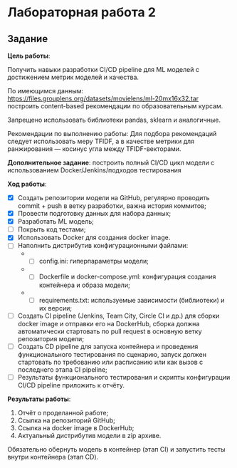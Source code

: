 # Лабораторная работа 2

## Задание

**Цель работы**:

Получить навыки разработки CI/CD pipeline для ML моделей с достижением метрик моделей и качества.

По имеющимся данным: https://files.grouplens.org/datasets/movielens/ml-20mx16x32.tar построить content-based рекомендации по образовательным курсам.

Запрещено использовать библиотеки pandas, sklearn и аналогичные.

Рекомендации по выполнению работы:
Для подбора рекомендаций следует использовать меру TFIDF, а в качестве метрики для ранжирования — косинус угла между TFIDF-векторами.

**Дополнительное задание**: построить полный CI/CD цикл модели с использованием Docker/Jenkins/подходов тестирования

**Ход работы**:

- [x] Создать репозитории модели на GitHub, регулярно проводить commit + push в ветку разработки, важна история коммитов;
- [x] Провести подготовку данных для набора данных;
- [x] Разработать ML модель;
- [ ] Покрыть код тестами;
- [x] Использовать Docker для создания docker image.
- [ ] Наполнить дистрибутив конфигурационными файлами:
    - - [ ] config.ini: гиперпараметры модели;
    - - [ ] Dockerfile и docker-compose.yml: конфигурация создания контейнера и образа модели;
    - - [ ] requirements.txt: используемые зависимости (библиотеки) и их версии;
- [ ] Создать CI pipeline (Jenkins, Team City, Circle CI и др.) для сборки docker image и отправки его на DockerHub, сборка должна автоматически стартовать по pull request в основную ветку репозитория модели;
- [ ] Создать CD pipeline для запуска контейнера и проведения функционального тестирования по сценарию, запуск должен стартовать по требованию или расписанию или как вызов с последнего этапа CI pipeline;
- [ ] Результаты функционального тестирования и скрипты конфигурации CI/CD pipeline приложить к отчёту.

**Результаты работы**:

1. Отчёт о проделанной работе;
2. Ссылка на репозиторий GitHub;
3. Ссылка на docker image в DockerHub;
4. Актуальный дистрибутив модели в zip архиве.

Обязательно обернуть модель в контейнер (этап CI) и запустить тесты внутри контейнера (этап CD).
